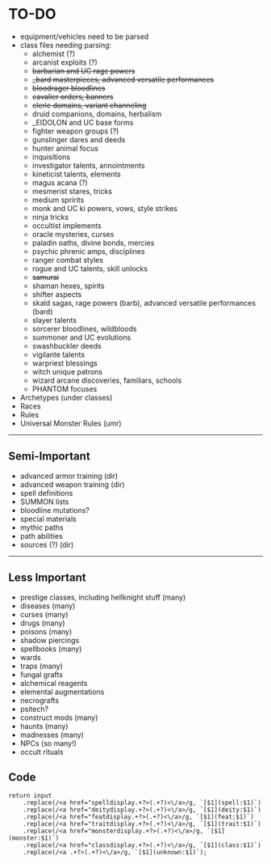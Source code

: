 # TO-DO

* equipment/vehicles need to be parsed
* class files needing parsing:
  * alchemist (?)
  * arcanist exploits (?)
  * ~~barbarian and UC rage powers~~
  * ~~_bard masterpieces, advanced versatile performances~~
  * ~~bloodrager bloodlines~~
  * ~~cavalier orders, banners~~
  * ~~cleric domains, variant channeling~~
  * druid companions, domains, herbalism
  * _EIDOLON and UC base forms
  * fighter weapon groups (?)
  * gunslinger dares and deeds
  * hunter animal focus
  * inquisitions
  * investigator talents, annointments
  * kineticist talents, elements
  * magus acana (?)
  * mesmerist stares, tricks
  * medium spririts
  * monk and UC ki powers, vows, style strikes
  * ninja tricks
  * occultist implements
  * oracle mysteries, curses
  * paladin oaths, divine bonds, mercies
  * psychic phrenic amps, disciplines
  * ranger combat styles
  * rogue and UC talents, skill unlocks
  * ~~samurai~~
  * shaman hexes, spirits
  * shifter aspects
  * skald sagas, rage powers (barb), advanced versatile performances (bard)
  * slayer talents
  * sorcerer bloodlines, wildbloods
  * summoner and UC evolutions
  * swashbuckler deeds
  * vigilante talents
  * warpriest blessings
  * witch unique patrons
  * wizard arcane discoveries, familiars, schools
  * PHANTOM focuses
* Archetypes (under classes)
* Races
* Rules
* Universal Monster Rules (umr)

---

## Semi-Important

* advanced armor training (dir)
* advanced weapon training (dir)
* spell definitions
* SUMMON lists
* bloodline mutations?
* special materials
* mythic paths
* path abilities
* sources (?) (dir)

---

## Less Important

* prestige classes, including hellknight stuff (many)
* diseases (many)
* curses (many)
* drugs (many)
* poisons (many)
* shadow piercings
* spellbooks (many)
* wards
* traps (many)
* fungal grafts
* alchemical reagents
* elemental augmentations
* necrografts
* psitech?
* construct mods (many)
* haunts (many)
* madnesses (many)
* NPCs (so many!)
* occult rituals

## Code

    return input
        .replace(/<a href="spelldisplay.+?>(.+?)<\/a>/g, `[$1](spell:$1)`)
        .replace(/<a href="deitydisplay.+?>(.+?)<\/a>/g, `[$1](deity:$1)`)
        .replace(/<a href="featdisplay.+?>(.+?)<\/a>/g, `[$1](feat:$1)`)
        .replace(/<a href="traitdisplay.+?>(.+?)<\/a>/g, `[$1](trait:$1)`)
        .replace(/<a href="monsterdisplay.+?>(.+?)<\/a>/g, `[$1](monster:$1)`)
        .replace(/<a href="classdisplay.+?>(.+?)<\/a>/g, `[$1](class:$1)`)
        .replace(/<a .+?>(.+?)<\/a>/g, `[$1](unknown:$1)`);
